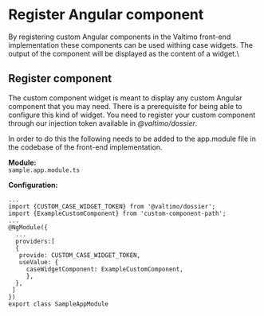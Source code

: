 # Register Angular component

By registering custom Angular components in the Valtimo front-end implementation these components can be used withing case widgets. The output of the component will be displayed as the content of a widget.\


## Register component

The custom component widget is meant to display any custom Angular component that you may need. There is a prerequisite for being able to configure this kind of widget. You need to register your custom component through our injection token available in _@valtimo/dossier_.

In order to do this the following needs to be added to the app.module file in the codebase of the front-end implementation.

**Module:**\
`sample.app.module.ts`

**Configuration:**

```
...
import {CUSTOM_CASE_WIDGET_TOKEN} from '@valtimo/dossier';
import {ExampleCustomComponent} from 'custom-component-path';
...
@NgModule({
  ...
  providers:[
  {
   provide: CUSTOM_CASE_WIDGET_TOKEN,
   useValue: {
     caseWidgetComponent: ExampleCustomComponent,
     },
  },
 ]
})
export class SampleAppModule
```

